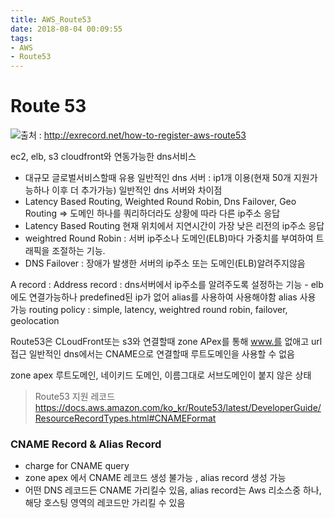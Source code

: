 ```yaml
---
title: AWS_Route53
date: 2018-08-04 00:09:55
tags:
- AWS
- Route53
---
```


# Route 53 

<img src = "http://exrecord.net/wp-content/uploads/sites/6/2016/09/aws_route53.png">출처 : http://exrecord.net/how-to-register-aws-route53

ec2, elb, s3 cloudfront와 연동가능한 dns서비스

- 대규모 글로벌서비스할때 유용
일반적인 dns 서버 : ip1개 이용(현재 50개 지원가능하나 이후 더 추가가능)
일반적인 dns 서버와 차이점
- Latency Based Routing, Weighted Round Robin, Dns Failover, Geo Routing => 도메인 하나를 쿼리하더라도 상황에 따라 다른 ip주소 응답
- Latency Based Routing 현재 위치에서 지연시간이 가장 낮은 리전의 ip주소 응답
- weightred Round Robin : 서버 ip주소나 도메인(ELB)마다 가중치를 부여하여 트래픽을 조절하는 기능.
- DNS Failover : 장애가 발생한 서버의 ip주소 또는 도메인(ELB)알려주지않음

A record : Address record : dns서버에서 ip주소를 알려주도록 설정하는 기능 - elb에도 연결가능하나 predefined된 ip가 없어 alias를 사용하여 사용해야함
alias 사용 가능
routing policy : simple, latency, weightred round robin, failover, geolocation

Route53은 CLoudFront또는 s3와 연결할때 zone APex를 통해 www.를 없애고 url접근
일반적인 dns에서는 CNAME으로 연결할때 루트도메인을 사용할 수 없음

zone apex 루트도메인, 네이키드 도메인, 이름그대로 서브도메인이 붙지 않은 상태

> Route53 지원 레코드
https://docs.aws.amazon.com/ko_kr/Route53/latest/DeveloperGuide/ResourceRecordTypes.html#CNAMEFormat

### CNAME Record & Alias Record
- charge for CNAME query
- zone apex 에서 CNAME 레코드 생성 불가능 , alias record 생성 가능
- 어떤 DNS 레코드든 CNAME 가리킬수 있음, alias record는 Aws 리소스중 하나, 해당 호스팅 영역의 레코드만 가리킬 수 있음
